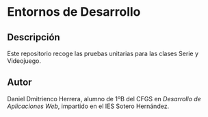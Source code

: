 # Entornos de Desarrollo

## Descripción

Este repositorio recoge las pruebas unitarias para las clases Serie y Videojuego.

## Autor

Daniel Dmitrienco Herrera, alumno de 1ºB del CFGS en *Desarrollo de Aplicaciones Web*, impartido en el IES Sotero Hernández.
